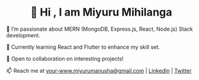 <h1 align="center">👋 Hi , I am Miyuru Mihilanga</h1>


👀 I’m passionate about MERN (MongoDB, Express.js, React, Node.js) Stack development.

🌱 Currently learning React and Flutter to enhance my skill set.

💞️ Open to collaboration on interesting projects!

📫 Reach me at [your-www.miyurumanusha@gmail.com](mailto:www.miyurumanusha@gmail.com) | [LinkedIn](https://www.linkedin.com/in/your-linkedin-profile) | [Twitter](https://twitter.com/your-twitter-handle)


<!---
MIHILANGA/MIHILANGA is a ✨ special ✨ repository because its `README.md` (this file) appears on your GitHub profile.
You can click the Preview link to take a look at your changes.
--->
